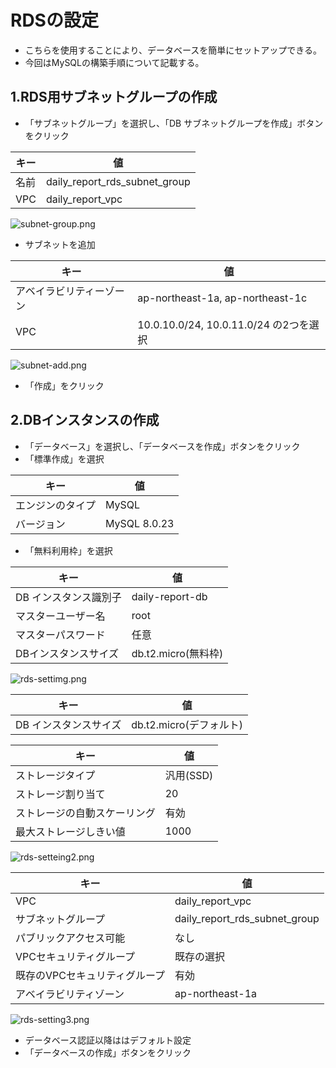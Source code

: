 # RDSの設定

- こちらを使用することにより、データベースを簡単にセットアップできる。
- 今回はMySQLの構築手順について記載する。

## 1.RDS用サブネットグループの作成

- 「サブネットグループ」を選択し、「DB サブネットグループを作成」ボタンをクリック

| キー | 値 |
| ---- | ---- |
| 名前 | daily_report_rds_subnet_group |
| VPC | daily_report_vpc |

![subnet-group.png](https://qiita-image-store.s3.ap-northeast-1.amazonaws.com/0/1863296/85502026-de11-7753-dac5-6f767654e889.png)

- サブネットを追加

| キー | 値 |
| ---- | ---- |
| アベイラビリティーゾーン | ap-northeast-1a, ap-northeast-1c |
| VPC | 10.0.10.0/24, 10.0.11.0/24 の2つを選択 |

![subnet-add.png](https://qiita-image-store.s3.ap-northeast-1.amazonaws.com/0/1863296/329be5ee-e44d-d91c-589b-6f528f067a84.png)

- 「作成」をクリック

## 2.DBインスタンスの作成

- 「データベース」を選択し、「データベースを作成」ボタンをクリック
- 「標準作成」を選択

| キー | 値 |
| ---- | ---- |
| エンジンのタイプ | MySQL |
| バージョン | MySQL 8.0.23 |

- 「無料利用枠」を選択

| キー | 値 |
| ---- | ---- |
| DB インスタンス識別子 | daily-report-db |
| マスターユーザー名 | root |
| マスターパスワード | 任意 |
| DBインスタンスサイズ | db.t2.micro(無料枠) |

![rds-settimg.png](https://qiita-image-store.s3.ap-northeast-1.amazonaws.com/0/1863296/7b79567a-884a-44d7-8c49-148872136267.png)

| キー | 値 |
| ---- | ---- |
| DB インスタンスサイズ | db.t2.micro(デフォルト) |

| キー | 値 |
| ---- | ---- |
| ストレージタイプ | 汎用(SSD) |
| ストレージ割り当て | 20 |
| ストレージの自動スケーリング | 有効 |
| 最大ストレージしきい値 | 1000 |

![rds-setteing2.png](https://qiita-image-store.s3.ap-northeast-1.amazonaws.com/0/1863296/d4a9f3d4-3a94-cde3-f24f-cee0d599ade3.png)

| キー | 値 |
| ---- | ---- |
| VPC | daily_report_vpc |
| サブネットグループ | daily_report_rds_subnet_group |
| パブリックアクセス可能 | なし |
| VPCセキュリティグループ | 既存の選択 |
| 既存のVPCセキュリティグループ	 | 有効 |
| アベイラビリティゾーン | ap-northeast-1a |

![rds-setting3.png](https://qiita-image-store.s3.ap-northeast-1.amazonaws.com/0/1863296/00f4c610-e233-d1e7-370d-d295c49e81cb.png)

- データベース認証以降ははデフォルト設定
- 「データベースの作成」ボタンをクリック
